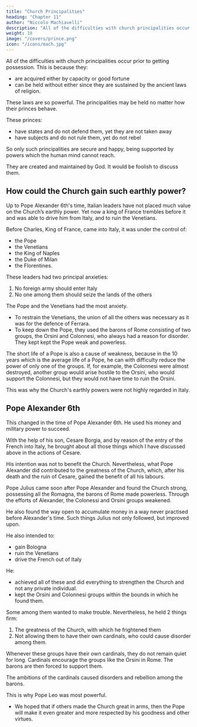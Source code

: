 ```yaml
---
title: "Church Principalities"
heading: "Chapter 11"
author: "Niccolo Machiavelli"
description: "All of the difficulties with church principalities occur prior to getting possession because they are acquired either by capacity or good fortune, and they can be held without either; for they are sustained by the ancient laws of religion"
weight: 18
image: "/covers/prince.png"
icon: "/icons/mach.jpg"
---
```



All of the difficulties with church principalities occur prior to getting possession. This is because they:
- are acquired either by capacity or good fortune
- can be held without either since they are sustained by the ancient laws of religion. 

These laws are so powerful. The principalities may be held no matter how their princes behave. 

These princes:
- have states and do not defend them, yet they are not taken away
- have subjects and do not rule them, yet do not rebel

So only such principalities are secure and happy, being supported by powers which the human mind cannot reach. 

They are created and maintained by God. It would be foolish to discuss them.

## How could the Church gain such earthly power?

Up to Pope Alexander 6th's time, Italian leaders have not placed much value on the Church’s earthly power. Yet now a king of France trembles before it and was able to drive him from Italy, and to ruin the Venetians.

Before Charles, King of France, came into Italy, it was under the  control of:
- the Pope
- the Venetians
- the King of Naples
- the Duke of Milan
- the Florentines.

These leaders had two principal anxieties:

1. No foreign army should enter Italy
2. No one among them should seize the lands of the others

The Pope and the Venetians had the most anxiety.

- To restrain the Venetians, the union of all the others was necessary as it was for the defence of Ferrara. 
- To keep down the Pope, they used the barons of Rome consisting of two groups, the Orsini and Colonnesi, who always had a reason for disorder. They kept <!-- , and, standing with weapons in their hands under the eyes of the Pope, --> kept the Pope weak and powerless.

<!-- Although there might sometimes be a courageous Pope, yet neither fortune nor wisdom could rid him of these problems. In addition,  -->

The short life of a Pope is also a cause of weakness, because in the 10 years which is the average life of a Pope, he can with difficulty reduce the power of only one of the groups. If, for example, the Colonnesi were almost destroyed, another group would arise hostile to the Orsini, who would support the Colonnesi, but they would not have time to ruin the Orsini. 

This was why the Church's earthly powers were not highly regarded in Italy.


## Pope Alexander 6th

This changed in the time of Pope Alexander 6th. He used his money and military power to succeed. 

With the help of his son, Cesare Borgia, and by reason of the entry of the French into Italy, he brought about all those things which I have discussed above in the actions of Cesare. 

His intention was not to benefit the Church. Nevertheless, what Pope Alexander did contributed to the greatness of the Church, which, after his death and the ruin of Cesare, gained the benefit of all his labours.

Pope Julius came soon after Pope Alexander and found the Church strong, possessing all the Romagna, the barons of Rome made powerless. Through the efforts of Alexander, the Colonessi and Orsini groups weakened. 

He also found the way open to accumulate money in a way never practised before Alexander's time. Such things Julius not only followed, but improved upon. 

He also intended to:
- gain Bologna
- ruin the Venetians
- drive the French out of Italy

He:
- achieved all of these and did everything to strengthen the Church and not any private individual. 
- kept the Orsini and Colonnesi groups within the bounds in which he found them. 

Some among them wanted to make trouble. Nevertheless, he held 2 things firm:

1. The greatness of the Church, with which he frightened them
2. Not allowing them to have their own cardinals, who could cause disorder among them. 

Whenever these groups have their own cardinals, they do not remain quiet for long. Cardinals encourage the groups like the Orsini in Rome. The barons are then forced to support them. 

The ambitions of the cardinals caused disorders and rebellion among the barons. 

This is why Pope Leo was most powerful. 
- We hoped that if others made the Church great in arms, then the Pope will make it even greater and more respected by his goodness and other virtues.
